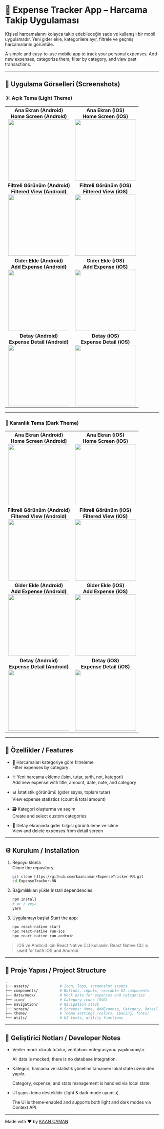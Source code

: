 # 💸 Expense Tracker App – Harcama Takip Uygulaması

Kişisel harcamalarını kolayca takip edebileceğin sade ve kullanışlı bir mobil uygulamadır. Yeni gider ekle, kategorilere ayır, filtrele ve geçmiş harcamalarını görüntüle.

A simple and easy-to-use mobile app to track your personal expenses. Add new expenses, categorize them, filter by category, and view past transactions.

---

## 📱 Uygulama Görselleri (Screenshots)

### ☀️ Açık Tema (Light Theme)

<table>
  <tr>
    <td align="center">
      <strong>Ana Ekran (Android)<br/>Home Screen (Android)</strong><br/>
      <img src="./assets/screenshot/home_and.png" width="200"/>
    </td>
    <td align="center">
      <strong>Ana Ekran (iOS)<br/>Home Screen (iOS)</strong><br/>
      <img src="./assets/screenshot/home_ios.png" width="200"/>
    </td>
  </tr>
  <tr>
    <td align="center">
      <strong>Filtreli Görünüm (Android)<br/>Filtered View (Android)</strong><br/>
      <img src="./assets/screenshot/filtered_and.png" width="200"/>
    </td>
    <td align="center">
      <strong>Filtreli Görünüm (iOS)<br/>Filtered View (iOS)</strong><br/>
      <img src="./assets/screenshot/filtered_ios.png" width="200"/>
    </td>
  </tr>
  <tr>
    <td align="center">
      <strong>Gider Ekle (Android)<br/>Add Expense (Android)</strong><br/>
      <img src="./assets/screenshot/addExpense_picker_and.png" width="200"/>
    </td>
    <td align="center">
      <strong>Gider Ekle (iOS)<br/>Add Expense (iOS)</strong><br/>
      <img src="./assets/screenshot/addExpense_Picker_ios.png" width="200"/>
    </td>
  </tr>
  <tr>
    <td align="center">
      <strong>Detay (Android)<br/>Expense Detail (Android)</strong><br/>
      <img src="./assets/screenshot/detailExpense_and.png" width="200"/>
    </td>
    <td align="center">
      <strong>Detay (iOS)<br/>Expense Detail (iOS)</strong><br/>
      <img src="./assets/screenshot/expenseDetails_ios.png" width="200"/>
    </td>
  </tr>
</table>

---

### 🌙 Karanlık Tema (Dark Theme)

<table>
  <tr>
    <td align="center">
      <strong>Ana Ekran (Android)<br/>Home Screen (Android)</strong><br/>
      <img src="./assets/screenshot/dark_home_and.png" width="200"/>
    </td>
    <td align="center">
      <strong>Ana Ekran (iOS)<br/>Home Screen (iOS)</strong><br/>
      <img src="./assets/screenshot/dark_home_ios.png" width="200"/>
    </td>
  </tr>
  <tr>
    <td align="center">
      <strong>Filtreli Görünüm (Android)<br/>Filtered View (Android)</strong><br/>
      <img src="./assets/screenshot/dark_filter_home_and.png" width="200"/>
    </td>
    <td align="center">
      <strong>Filtreli Görünüm (iOS)<br/>Filtered View (iOS)</strong><br/>
      <img src="./assets/screenshot/dark_filter_home_ios.png" width="200"/>
    </td>
  </tr>
  <tr>
    <td align="center">
      <strong>Gider Ekle (Android)<br/>Add Expense (Android)</strong><br/>
      <img src="./assets/screenshot/dark_add_expense_picker_and.png" width="200"/>
    </td>
    <td align="center">
      <strong>Gider Ekle (iOS)<br/>Add Expense (iOS)</strong><br/>
      <img src="./assets/screenshot/dark_add_expense_picker_ios.png" width="200"/>
    </td>
  </tr>
  <tr>
    <td align="center">
      <strong>Detay (Android)<br/>Expense Detail (Android)</strong><br/>
      <img src="./assets/screenshot/dark_detail_and.png" width="200"/>
    </td>
    <td align="center">
      <strong>Detay (iOS)<br/>Expense Detail (iOS)</strong><br/>
      <img src="./assets/screenshot/dark_detail_ios.png" width="200"/>
    </td>
  </tr>
</table>

---

## 🚀 Özellikler / Features

- 📂 Harcamaları kategoriye göre filtreleme  
  Filter expenses by category

- ➕ Yeni harcama ekleme (isim, tutar, tarih, not, kategori)  
  Add new expense with title, amount, date, note, and category

- 📊 İstatistik görünümü (gider sayısı, toplam tutar)  
  View expense statistics (count & total amount)

- 🗃 Kategori oluşturma ve seçim  
  Create and select custom categories

- 🧾 Detay ekranında gider bilgisi görüntüleme ve silme  
  View and delete expenses from detail screen

---

## ⚙️ Kurulum / Installation

1. Repoyu klonla  
   Clone the repository:

   ```bash
   git clone https://github.com/kaancaman/ExpenseTracker-RN.git
   cd ExpenseTracker-RN
   ```

2. Bağımlılıkları yükle
   Install dependencies:

   ```bash
   npm install
   # or / veya
   yarn
   ```

3. Uygulamayı başlat
   Start the app:

   ```bash
   npx react-native start
   npx react-native run-ios
   npx react-native run-android
   ```

> iOS ve Android için React Native CLI kullanılır.
> React Native CLI is used for both iOS and Android.

---

## 📁 Proje Yapısı / Project Structure

```bash
.
├── assets/              # Icon, logo, screenshot assets
├── components/          # Buttons, inputs, reusable UI components
├── data/mock/           # Mock data for expenses and categories
├── icon/                # Category icons (SVG)
├── navigation/          # Navigation stack
├── screen/              # Screens: Home, AddExpense, Category, Detail
├── theme/               # Theme settings (colors, spacing, fonts)
└── utils/               # UI texts, utility functions
```

---

## 🧪 Geliştirici Notları / Developer Notes

- Veriler mock olarak tutulur, veritabanı entegrasyonu yapılmamıştır.

  All data is mocked; there is no database integration.

- Kategori, harcama ve istatistik yönetimi tamamen lokal state üzerinden yapılır.

  Category, expense, and stats management is handled via local state.

- UI yapısı tema desteklidir (light & dark mode uyumlu).

  The UI is theme-enabled and supports both light and dark modes via Context API.

---

Made with ❤️ by [KAAN CAMAN](https://github.com/KaanCaman)
